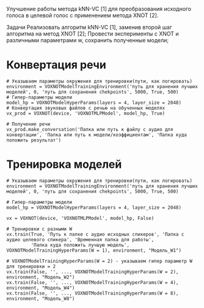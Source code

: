 Улучшение работы метода kNN-VC [1] для преобразования исходного голоса в целевой голос с применением метода XNOT [2]. 

Задачи
Реализовать алгоритм kNN-VC [1], заменив второй шаг алгоритма на метод XNOT [2];
Провести эксперименты с XNOT и различными параметрами  w, сохранить полученные модели;


# Конвертация речи

    # Указываем параметры окружения для тренировки(пути, как логировать)
    environment = VOXNOTModelTrainingEnvironment('путь для хранения лучших моделей', 0, 'путь для сохранения chekpoints', 5000, True, 500)
    # Гипер-параметры модели
    model_hp = VOXNOTModelHyperParams(layers = 4, layer_size = 2048)
    # Конвертация звуковых файлов с речью на обученных моделях
    vx_prod = VOXNOT(device, 'VOXNOTMLPModel', model_hp, True)
    
    # Получение речи 
    vx_prod.make_conversation('Папка или путь к файлу с аудио для конвертации', 'Папка или путь к модели/коэффициентам', 'Папка куда положить результат')

# Тренировка моделей
    # Указываем параметры окружения для тренировки(пути, как логировать)
    environment = VOXNOTModelTrainingEnvironment('путь для хранения лучших моделей', 0, 'путь для сохранения chekpoints', 5000, True, 500)
    
    # Гипер-параметры модели
    model_hp = VOXNOTModelHyperParams(layers = 4, layer_size = 2048)

    vx = VOXNOT(device, 'VOXNOTMLPModel', model_hp, False)
    
    # Тренировки с разными W
    vx.train(True, 'Путь к папке с аудио исходных спикеров', 'Папка с аудио целевого спикера', 'Временная папка для работы', 
             'Папка куда положить лучшую модель', VOXNOTModelTrainingHyperParams(W = 1), environment, "Модель_W1")
    
    # VOXNOTModelTrainingHyperParams(W = 2) - указываем гипер параметр W для тренировки = 2
    vx.train(False, '', ..., VOXNOTModelTrainingHyperParams(W = 2), environment, "Модель_W2")
    vx.train(False, '', ..., VOXNOTModelTrainingHyperParams(W = 4), environment, "Модель_W4")
    vx.train(False, '', ..., VOXNOTModelTrainingHyperParams(W = 8), environment, "Модель_W8")
